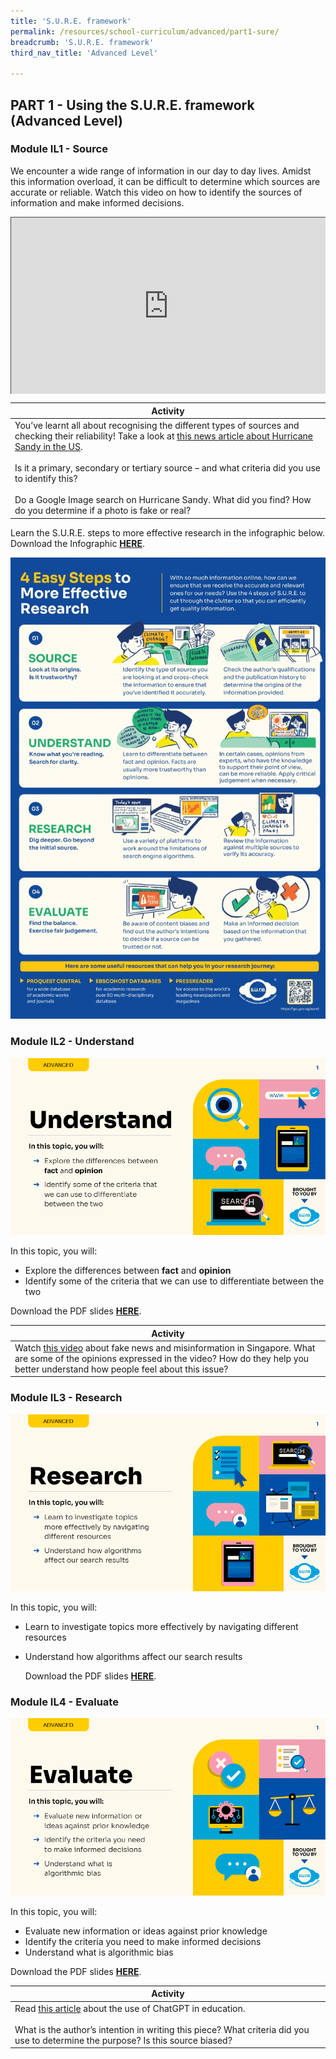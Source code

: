```yaml
---
title: 'S.U.R.E. framework'
permalink: /resources/school-curriculum/advanced/part1-sure/
breadcrumb: 'S.U.R.E. framework'
third_nav_title: 'Advanced Level'

---
```


## PART 1 - Using the S.U.R.E. framework (Advanced Level)

### Module IL1 - Source

We encounter a wide range of information in our day to day lives. Amidst this information overload, it can be difficult to determine which sources are accurate or reliable. Watch this video on how to identify the sources of information and make informed decisions.  

<style>.embed-container { position: relative; padding-bottom: 56.25%; height: 0; overflow: hidden; max-width: 100%; } .embed-container iframe, .embed-container object, .embed-container embed { position: absolute; top: 0; left: 0; width: 100%; height: 100%; }</style><div class='embed-container'>
<iframe src="https://nlb.ap.panopto.com/Panopto/Pages/Embed.aspx?id=9b02147b-fed7-43bd-a906-aff70025e75a&autoplay=false&offerviewer=true&showtitle=true&showbrand=true&captions=false&interactivity=all" height="405" width="720" style="border: 1px solid #464646;" allowfullscreen allow="autoplay"></iframe></div> 

| Activity                                                     |
| ------------------------------------------------------------ |
| You’ve learnt all about recognising the different types of sources and checking their reliability! Take a look at  <a href="https://www.nytimes.com/2022/10/28/nyregion/hurricane-sandy-timeline.html">this news article about Hurricane Sandy in the US</a>. <br/><br/>Is it a primary, secondary or tertiary source – and what criteria did you use to identify this? <br/><br/>Do a Google Image search on Hurricane Sandy. What did you find? How do you determine if a photo is fake or real? |



Learn the S.U.R.E. steps to more effective research in the infographic below. Download the Infographic **[HERE](https://go.gov.sg/sure-phase1-adv-info)**.

![](../images/curriculum-part1-infographic-adv.jpg)



### Module IL2 - Understand

![](../images/curriculum-IL2-advanced.PNG)

In this topic, you will:

- Explore the differences between **fact** and **opinion**
- Identify some of the criteria that we can use to differentiate between the two

Download the PDF slides **[HERE](https://go.gov.sg/sure-il2-adv-slides)**.

| Activity                                                     |
| ------------------------------------------------------------ |
| Watch [this video](https://www.youtube.com/watch?v=t8w5Bmu5d7w) about fake news and misinformation in Singapore. What are some of the opinions expressed in the video? How do they help you better understand how people feel about this issue? |



### Module IL3 - Research

![](../images/curriculum-IL3-advanced.PNG)

In this topic, you will: 



- Learn to investigate topics more effectively by navigating different resources

- Understand how algorithms affect our search results

  

  Download the PDF slides **[HERE](https://go.gov.sg/sure-il3-adv-slides)**.



### Module IL4 - Evaluate

![](../images/curriculum-IL4-advanced.PNG)

In this topic, you will: 

- Evaluate new information or ideas against prior knowledge
- Identify the criteria you need to make informed decisions
- Understand what is algorithmic bias

Download the PDF slides **[HERE](https://go.gov.sg/sure-il4-adv-slides)**.



| Activity                                                     |
| ------------------------------------------------------------ |
| Read [this article](https://www.channelnewsasia.com/commentary/nus-lecturer-teacher-encourage-use-chatgpt-ai-education-learning-3290571) about the use of ChatGPT in education. <br><br>What is the author’s intention in writing this piece? What criteria did you use to determine the purpose? Is this source biased? |

